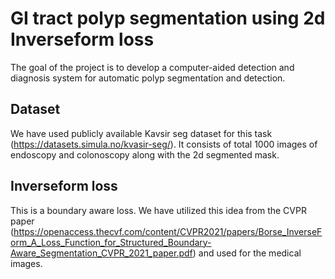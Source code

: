 # GI tract polyp segmentation using 2d Inverseform loss
The goal of the project is to develop a computer-aided detection and diagnosis system for automatic polyp segmentation and detection.
## Dataset 
We have used publicly available Kavsir seg dataset for this task (https://datasets.simula.no/kvasir-seg/). It consists of total 1000 images of endoscopy and colonoscopy along with the 2d segmented mask.
## Inverseform loss
This is a boundary aware loss. We have utilized this idea from the CVPR paper (https://openaccess.thecvf.com/content/CVPR2021/papers/Borse_InverseForm_A_Loss_Function_for_Structured_Boundary-Aware_Segmentation_CVPR_2021_paper.pdf) and used for the medical images.
